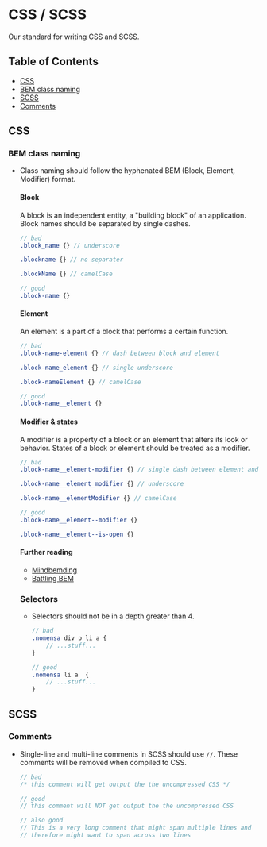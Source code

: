 # CSS / SCSS

Our standard for writing CSS and SCSS.


## Table of Contents

- [CSS](css)
 - [BEM class naming](bem-class-naming)
- [SCSS](#scss)
 - [Comments](comments)


## CSS

### BEM class naming

- Class naming should follow the hyphenated BEM (Block, Element, Modifier) format.

    #### Block

    A block is an independent entity, a "building block" of an application. Block names should be separated by single dashes.

    ```scss
    // bad
    .block_name {} // underscore

    .blockname {} // no separater

    .blockName {} // camelCase

    // good
    .block-name {}
    ```

    #### Element

    An element is a part of a block that performs a certain function.

    ```scss
    // bad
    .block-name-element {} // dash between block and element

    .block-name_element {} // single underscore

    .block-nameElement {} // camelCase

    // good
    .block-name__element {}
    ```

    #### Modifier & states

    A modifier is a property of a block or an element that alters its look or behavior. States of a block or element should be treated as a modifier.

    ```scss
    // bad
    .block-name__element-modifier {} // single dash between element and modifier

    .block-name__element_modifier {} // underscore

    .block-name__elementModifier {} // camelCase

    // good
    .block-name__element--modifier {}

    .block-name__element--is-open {}
    ```

    #### Further reading

    - [Mindbemding](http://csswizardry.com/2013/01/mindbemding-getting-your-head-round-bem-syntax/)
    - [Battling BEM](https://medium.com/fed-or-dead/battling-bem-5-common-problems-and-how-to-avoid-them-5bbd23dee319#.o3bm1o3ni)

    ### Selectors

    - Selectors should not be in a depth greater than 4.

        ```scss
        // bad
        .nomensa div p li a {
            // ...stuff...
        }

        // good
        .nomensa li a  {
            // ...stuff...
        }
        ```


## SCSS

### Comments

- Single-line and multi-line comments in SCSS should use `//`. These comments will be removed when compiled to CSS.

    ```scss
    // bad
    /* this comment will get output the the uncompressed CSS */

    // good
    // this comment will NOT get output the the uncompressed CSS

    // also good
    // This is a very long comment that might span multiple lines and
    // therefore might want to span across two lines
    ```
